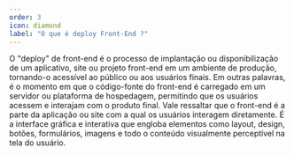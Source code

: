 ```yaml
---
order: 3
icon: diamond
label: "O que é deploy Front-End ?"
---
```


<!-- Araújo -->

O "deploy" de front-end é o processo de implantação ou disponibilização de um aplicativo, site ou projeto front-end em um ambiente de produção, tornando-o acessível ao público ou aos usuários finais. Em outras palavras, é o momento em que o código-fonte do front-end é carregado em um servidor ou plataforma de hospedagem, permitindo que os usuários acessem e interajam com o produto final. Vale ressaltar que o front-end é a parte da aplicação ou site com a qual os usuários interagem diretamente. É a interface gráfica e interativa que engloba elementos como layout, design, botões, formulários, imagens e todo o conteúdo visualmente perceptível na tela do usuário.